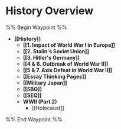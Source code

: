 # History Overview

%% Begin Waypoint %%
- **[[History]]**
	- **[[1. Impact of World War I in Europe]]**
	- **[[2. Stalin's Soviet Union]]**
	- **[[3. Hitler's Germany]]**
	- **[[4 & 6. Outbreak of World War II]]**
	- **[[5 & 7. Axis Defeat in World War II]]**
	- **[[Essay Thinking Pages]]**
	- **[[Military Japan]]**
	- **[[SBQ]]**
	- **[[SEQ]]**
	- **WWII (Part 2)**
		- [[Holocaust]]

%% End Waypoint %%